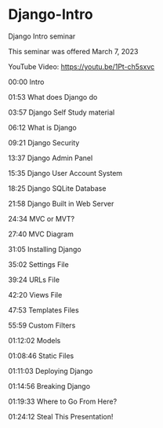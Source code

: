 # Django-Intro
Django Intro seminar

This seminar was offered March 7, 2023

YouTube Video:
https://youtu.be/1Pt-ch5sxvc

00:00 Intro

01:53 What does Django do

03:57 Django Self Study material

06:12 What is Django

09:21 Django Security

13:37 Django Admin Panel

15:35 Django User Account System

18:25 Django SQLite Database

21:58 Django Built in Web Server

24:34 MVC or MVT?

27:40 MVC Diagram

31:05 Installing Django

35:02 Settings File

39:24 URLs File

42:20 Views File

47:53 Templates Files

55:59 Custom Filters

01:12:02 Models

01:08:46 Static Files

01:11:03 Deploying Django

01:14:56 Breaking Django

01:19:33 Where to Go From Here?

01:24:12 Steal This Presentation!
